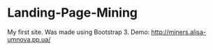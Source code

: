 # Landing-Page-Mining
My first site. Was made using Bootstrap 3. Demo: http://miners.alisa-umnova.pp.ua/
